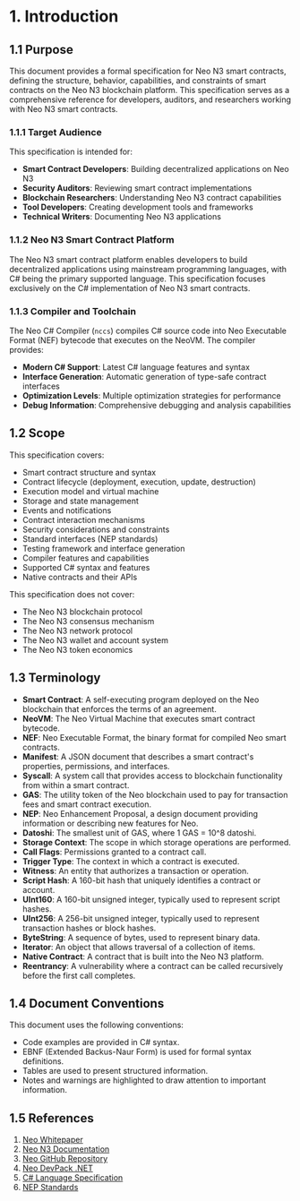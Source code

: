 # 1. Introduction

## 1.1 Purpose

This document provides a formal specification for Neo N3 smart contracts, defining the structure, behavior, capabilities, and constraints of smart contracts on the Neo N3 blockchain platform. This specification serves as a comprehensive reference for developers, auditors, and researchers working with Neo N3 smart contracts.

### 1.1.1 Target Audience

This specification is intended for:

- **Smart Contract Developers**: Building decentralized applications on Neo N3
- **Security Auditors**: Reviewing smart contract implementations
- **Blockchain Researchers**: Understanding Neo N3 contract capabilities
- **Tool Developers**: Creating development tools and frameworks
- **Technical Writers**: Documenting Neo N3 applications

### 1.1.2 Neo N3 Smart Contract Platform

The Neo N3 smart contract platform enables developers to build decentralized applications using mainstream programming languages, with C# being the primary supported language. This specification focuses exclusively on the C# implementation of Neo N3 smart contracts.

### 1.1.3 Compiler and Toolchain

The Neo C# Compiler (`nccs`) compiles C# source code into Neo Executable Format (NEF) bytecode that executes on the NeoVM. The compiler provides:

- **Modern C# Support**: Latest C# language features and syntax
- **Interface Generation**: Automatic generation of type-safe contract interfaces
- **Optimization Levels**: Multiple optimization strategies for performance
- **Debug Information**: Comprehensive debugging and analysis capabilities

## 1.2 Scope

This specification covers:

- Smart contract structure and syntax
- Contract lifecycle (deployment, execution, update, destruction)
- Execution model and virtual machine
- Storage and state management
- Events and notifications
- Contract interaction mechanisms
- Security considerations and constraints
- Standard interfaces (NEP standards)
- Testing framework and interface generation
- Compiler features and capabilities
- Supported C# syntax and features
- Native contracts and their APIs

This specification does not cover:
- The Neo N3 blockchain protocol
- The Neo N3 consensus mechanism
- The Neo N3 network protocol
- The Neo N3 wallet and account system
- The Neo N3 token economics

## 1.3 Terminology

- **Smart Contract**: A self-executing program deployed on the Neo blockchain that enforces the terms of an agreement.
- **NeoVM**: The Neo Virtual Machine that executes smart contract bytecode.
- **NEF**: Neo Executable Format, the binary format for compiled Neo smart contracts.
- **Manifest**: A JSON document that describes a smart contract's properties, permissions, and interfaces.
- **Syscall**: A system call that provides access to blockchain functionality from within a smart contract.
- **GAS**: The utility token of the Neo blockchain used to pay for transaction fees and smart contract execution.
- **NEP**: Neo Enhancement Proposal, a design document providing information or describing new features for Neo.
- **Datoshi**: The smallest unit of GAS, where 1 GAS = 10^8 datoshi.
- **Storage Context**: The scope in which storage operations are performed.
- **Call Flags**: Permissions granted to a contract call.
- **Trigger Type**: The context in which a contract is executed.
- **Witness**: An entity that authorizes a transaction or operation.
- **Script Hash**: A 160-bit hash that uniquely identifies a contract or account.
- **UInt160**: A 160-bit unsigned integer, typically used to represent script hashes.
- **UInt256**: A 256-bit unsigned integer, typically used to represent transaction hashes or block hashes.
- **ByteString**: A sequence of bytes, used to represent binary data.
- **Iterator**: An object that allows traversal of a collection of items.
- **Native Contract**: A contract that is built into the Neo N3 platform.
- **Reentrancy**: A vulnerability where a contract can be called recursively before the first call completes.

## 1.4 Document Conventions

This document uses the following conventions:

- Code examples are provided in C# syntax.
- EBNF (Extended Backus-Naur Form) is used for formal syntax definitions.
- Tables are used to present structured information.
- Notes and warnings are highlighted to draw attention to important information.

## 1.5 References

1. [Neo Whitepaper](https://docs.neo.org/docs/en-us/basic/whitepaper.html)
2. [Neo N3 Documentation](https://docs.neo.org/docs/en-us/index.html)
3. [Neo GitHub Repository](https://github.com/neo-project/neo)
4. [Neo DevPack .NET](https://github.com/neo-project/neo-devpack-dotnet)
5. [C# Language Specification](https://docs.microsoft.com/en-us/dotnet/csharp/language-reference/language-specification/introduction)
6. [NEP Standards](https://github.com/neo-project/proposals)
